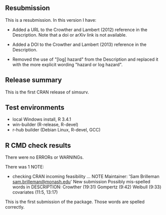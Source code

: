 ## Resubmission
This is a resubmission. In this version I have:

* Added a URL to the Crowther and Lambert (2012) reference in the Description.
  Note that a doi or arXiv link is not available.
  
* Added a DOI to the Crowther and Lambert (2013) reference in the Description.

* Removed the use of "[log] hazard" from the Description and replaced it with 
  the more explicit wording "hazard or log hazard".

## Release summary
This is the first CRAN release of simsurv.

## Test environments
* local Windows install, R 3.4.1
* win-builder (R-release, R-devel)
* r-hub builder (Debian Linux, R-devel, GCC)

## R CMD check results
There were no ERRORs or WARNINGs. 

There was 1 NOTE:

* checking CRAN incoming feasibility ... NOTE
  Maintainer: 'Sam Brilleman <sam.brilleman@monash.edu>'
  New submission
  Possibly mis-spelled words in DESCRIPTION:
    Crowther (19:31)
    Gompertz (9:42)
    Weibull (9:33)
    covariates (11:5, 13:17)

This is the first submission of the package. Those words are spelled correctly.
